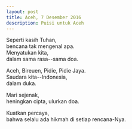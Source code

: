 ```yaml
---
layout: post
title: Aceh, 7 Desember 2016
description: Puisi untuk Aceh
---
```

Seperti kasih Tuhan,  
bencana tak mengenal apa.  
Menyatukan kita,  
dalam sama rasa--sama doa.

Aceh, Bireuen, Pidie, Pidie Jaya.  
Saudara kita--Indonesia,  
dalam duka.

Mari sejenak,  
heningkan cipta, ulurkan doa.

Kuatkan percaya,  
bahwa selalu ada hikmah di setiap rencana-Nya.

